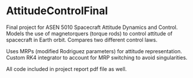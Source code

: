 # AttitudeControlFinal
Final project for ASEN 5010 Spacecraft Attitude Dynamics and Control. Models the use of magnetorquers (torque rods) to control attitude of spacecraft in Earth orbit. Compares two different control laws.

Uses MRPs (modified Rodriguez parameters) for attitude representation. Custom RK4 integrator to account for MRP switching to avoid singularities.

All code included in project report pdf file as well.
